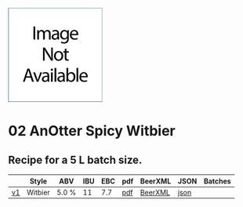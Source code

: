 ![logo](./02_AnOtter_Spicy_Witbier.jpeg)

# 02 AnOtter Spicy Witbier

## Recipe for a 5 L batch size.

|    | Style | ABV | IBU | EBC | pdf | BeerXML | JSON | Batches |
|----|-------|-----|-----|-----|-----|---------|------|---------|
| [v1](./02_AnOtter_Spicy_Witbier_recipe.md) | Witbier | 5.0 % | 11 | 7.7 |[pdf](./02_AnOtter_Spicy_Witbier.pdf) | [BeerXML](./02_AnOtter_Spicy_Witbier.xml) | [json](./02_AnOtter_Spicy_Witbier.json) | |
